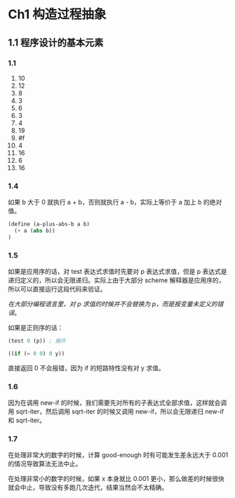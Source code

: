 # Ch1 构造过程抽象

## 1.1 程序设计的基本元素

### 1.1

1. 10
2. 12
3. 8
4. 3
5. 6
6. 3
7. 4
8. 19
9. #f
10. 4
11. 16
12. 6
13. 16

### 1.4

如果 b 大于 0 就执行 a + b，否则就执行 a - b，实际上等价于 a 加上 b 的绝对值。

```scheme
(define (a-plus-abs-b a b)
  (+ a (abs b))
)
```

### 1.5

如果是应用序的话，对 test 表达式求值时先要对 p 表达式求值，但是 p 表达式是递归定义的，所以会无限递归。实际上由于大部分 scheme 解释器是应用序的，所以可以直接运行这段代码来验证。

*在大部分编程语言里，对 p 求值的时候并不会替换为 p，而是报变量未定义的错误*。

如果是正则序的话：

```scheme
(test 0 (p)) ; 展开

((if (= 0 0) 0 y))
```

直接返回 0 不会报错，因为 if 的短路特性没有对 y 求值。

### 1.6

因为在调用 new-if 的时候，我们需要先对所有的子表达式全部求值，这样就会调用 sqrt-iter，然后调用 sqrt-iter 的时候又调用 new-if，所以会无限递归 new-if 和 sqrt-iter。

### 1.7

在处理非常大的数字的时候，计算 good-enough 时有可能发生差永远大于 0.001 的情况导致算法无法中止。

在处理非常小的数字的时候，如果 x 本身就比 0.001 更小，那么做差的时候很快就会中止，导致没有多跑几次迭代，结果当然会不太精确。

